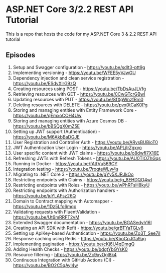 # ASP.NET Core 3/2.2 REST API Tutorial

This is a repo that hosts the code for my ASP.NET Core 3 & 2.2 REST API tutorial

## Episodes

1) Setup and Swagger configuration - https://youtu.be/sdlt3-ptt9g
2) Implementing versioning - https://youtu.be/WFEE5yVJwGU
3) Dependency injection and clean service registration - https://youtu.be/ESdvXlrG9zQ
4) Creating resources using POST - https://youtu.be/TbDsAuJLVfg
5) Retrieving resources with GET - https://youtu.be/0CwGTcrGBwI
6) Updating resources with PUT - https://youtu.be/8fXgWnzfRm0
7) Deleting resources with DELETE - https://youtu.be/pvx0tCaK0Pg
8) Storing and managing entities with Entity Framework Core - https://youtu.be/qEmxoCOH4Uw
9) Storing and managing entities with Azure Cosmos DB - https://youtu.be/bBSQgX0mZ5E
10) Setting up JWT support (Authentication) - https://youtu.be/M6AkbBaDGJE
11) User Registration and Controller Auth - https://youtu.be/ARvsBUBioT0
12) JWT Authentication User Login - https://youtu.be/APLjIrZgxyo
13) User specific content with JWT claims - https://youtu.be/o8dwfI7X16E
14) Refreshing JWTs with Refresh Tokens - https://youtu.be/AU0TIOZhGqs
15) Running in Docker - https://youtu.be/fAtfVu569CY
16) Integration testing - https://youtu.be/7roqteWLw4s
17) Migrating to .NET Core 3 - https://youtu.be/gYy5XJRJkOo
18) Restricting endpoints with Claims - https://youtu.be/g_8EHDQO4wI
19) Restricting endpoints with Roles - https://youtu.be/wPhRFsH8kyU
20) Restricting endpoints with Authorization handlers - https://youtu.be/juYLAFsz26Q
21) Domain to Contract mapping with Automapper - https://youtu.be/1Dz5Lfo6mqo
22) Validating requests with FluentValidation - https://youtu.be/Ut6mRRFT2vM
23) Extended Swagger documentation - https://youtu.be/BGASedyh16I
24) Creating an API SDK with Refit - https://youtu.be/grBTYaTGLv8
25) Setting up ApiKey-based Authentication - https://youtu.be/Zo3T_See7iI
26) Response caching using Redis - https://youtu.be/KboCpJGa9ag
27) Implementing pagination - https://youtu.be/cKj6U4qDmgQ
28) Adding Health Checks - https://youtu.be/bdgtYbGYsK0
29) Resource filtering - https://youtu.be/Zc9xyOgl8k4
30) Continuous Integration with GitHub Actions (CI) - https://youtu.be/BO2C5qAyl4w
